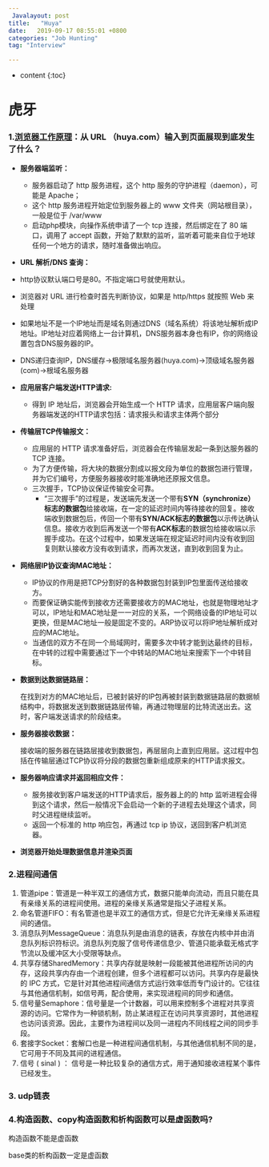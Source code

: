 ```yaml
---
 Javalayout: post
title:   "Huya"
date:   2019-09-17 08:55:01 +0800
categories: "Job Hunting"
tag: "Interview"

---
```


* content
{:toc}




# 虎牙

### 1.[浏览器工作原理](https://www.jianshu.com/p/d616d887953a)：从 URL （huya.com）输入到页面展现到底发生了什么？

* **服务器端监听：**

  * 服务器启动了 http 服务进程，这个 http 服务的守护进程（daemon），可能是 Apache；
  * 这个 http 服务进程开始定位到服务器上的 www 文件夹（网站根目录），一般是位于 /var/www 
  * 启动php模块，向操作系统申请了一个 tcp 连接，然后绑定在了 80 端口，调用了 accept 函数，开始了默默的监听，监听着可能来自位于地球任何一个地方的请求，随时准备做出响应。

*  **URL 解析/DNS 查询：**

  * http协议默认端口号是80。不指定端口号就使用默认。
  * 浏览器对 URL 进行检查时首先判断协议，如果是 http/https 就按照 Web 来处理
  * 如果地址不是一个IP地址而是域名则通过DNS（域名系统）将该地址解析成IP地址。IP地址对应着网络上一台计算机，DNS服务器本身也有IP，你的网络设置包含DNS服务器的IP。 
  * DNS递归查询IP，DNS缓存->极限域名服务器(huya.com)->顶级域名服务器(com)->根域名服务器

* **应用层客户端发送HTTP请求:**

  * 得到 IP 地址后，浏览器会开始生成一个 HTTP 请求，应用层客户端向服务器端发送的HTTP请求包括：请求报头和请求主体两个部分

* **传输层TCP传输报文：**

  * 应用层的 HTTP 请求准备好后，浏览器会在传输层发起一条到达服务器的 TCP 连接。
  * 为了方便传输，将大块的数据分割成以报文段为单位的数据包进行管理，并为它们编号，方便服务器接收时能准确地还原报文信息。
  * 三次握手，TCP协议保证传输安全可靠。
    * “三次握手”的过程是，发送端先发送一个带有**SYN（synchronize）标志的数据包**给接收端，在一定的延迟时间内等待接收的回复。接收端收到数据包后，传回一个带有**SYN/ACK标志的数据包**以示传达确认信息。接收方收到后再发送一个带有**ACK标志**的数据包给接收端以示握手成功。在这个过程中，如果发送端在规定延迟时间内没有收到回复则默认接收方没有收到请求，而再次发送，直到收到回复为止。

* **网络层IP协议查询MAC地址：**

  * IP协议的作用是把TCP分割好的各种数据包封装到IP包里面传送给接收方。
  * 而要保证确实能传到接收方还需要接收方的MAC地址，也就是物理地址才可以，IP地址和MAC地址是一一对应的关系，一个网络设备的IP地址可以更换，但是MAC地址一般是固定不变的。ARP协议可以将IP地址解析成对应的MAC地址。
  * 当通信的双方不在同一个局域网时，需要多次中转才能到达最终的目标，在中转的过程中需要通过下一个中转站的MAC地址来搜索下一个中转目标。

* **数据到达数据链路层：**

  在找到对方的MAC地址后，已被封装好的IP包再被封装到数据链路层的数据帧结构中，将数据发送到数据链路层传输，再通过物理层的比特流送出去。这时，客户端发送请求的阶段结束。

* **服务器接收数据：**

  接收端的服务器在链路层接收到数据包，再层层向上直到应用层。这过程中包括在传输层通过TCP协议将分段的数据包重新组成原来的HTTP请求报文。

* **服务器响应请求并返回相应文件：**

  * 服务接收到客户端发送的HTTP请求后，服务器上的的 http 监听进程会得到这个请求，然后一般情况下会启动一个新的子进程去处理这个请求，同时父进程继续监听。
  * 返回一个标准的 http 响应包，再通过 tcp ip 协议，送回到客户机浏览器。

* **浏览器开始处理数据信息并渲染页面**

### 2.进程间通信

1. 管道pipe：管道是一种半双工的通信方式，数据只能单向流动，而且只能在具有亲缘关系的进程间使用。进程的亲缘关系通常是指父子进程关系。
2. 命名管道FIFO：有名管道也是半双工的通信方式，但是它允许无亲缘关系进程间的通信。
4. 消息队列MessageQueue：消息队列是由消息的链表，存放在内核中并由消息队列标识符标识。消息队列克服了信号传递信息少、管道只能承载无格式字节流以及缓冲区大小受限等缺点。
5. 共享存储SharedMemory：共享内存就是映射一段能被其他进程所访问的内存，这段共享内存由一个进程创建，但多个进程都可以访问。共享内存是最快的 IPC 方式，它是针对其他进程间通信方式运行效率低而专门设计的。它往往与其他通信机制，如信号两，配合使用，来实现进程间的同步和通信。
6. 信号量Semaphore：信号量是一个计数器，可以用来控制多个进程对共享资源的访问。它常作为一种锁机制，防止某进程正在访问共享资源时，其他进程也访问该资源。因此，主要作为进程间以及同一进程内不同线程之间的同步手段。
7. 套接字Socket：套解口也是一种进程间通信机制，与其他通信机制不同的是，它可用于不同及其间的进程通信。
8. 信号 ( sinal ) ： 信号是一种比较复杂的通信方式，用于通知接收进程某个事件已经发生。

### 3. udp链表



### 4.构造函数、copy构造函数和析构函数可以是虚函数吗?

构造函数不能是虚函数

base类的析构函数一定是虚函数